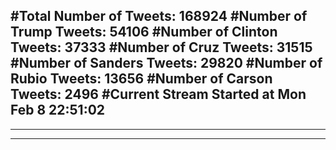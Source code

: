 #Total Number of Tweets: 168924 
#Number of Trump Tweets: 54106
#Number of Clinton Tweets: 37333
#Number of Cruz Tweets: 31515
#Number of Sanders Tweets: 29820
#Number of Rubio Tweets: 13656
#Number of Carson Tweets: 2496
#Current Stream Started at Mon Feb  8 22:51:02
---
---
---

